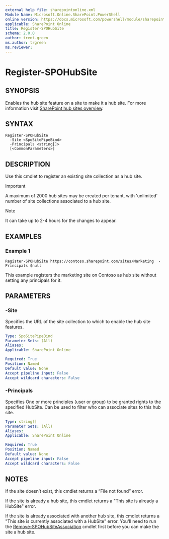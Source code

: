 ```yaml
---
external help file: sharepointonline.xml
Module Name: Microsoft.Online.SharePoint.PowerShell
online version: https://docs.microsoft.com/powershell/module/sharepoint-online/register-spohubsite
applicable: SharePoint Online
title: Register-SPOHubSite
schema: 2.0.0
author: trent-green
ms.author: trgreen
ms.reviewer:
---
```


# Register-SPOHubSite

## SYNOPSIS
Enables the hub site feature on a site to make it a hub site. For more information visit [SharePoint hub sites overview](https://docs.microsoft.com/sharepoint/dev/features/hub-site/hub-site-overview).


## SYNTAX

```
Register-SPOHubSite
  -Site <SpoSitePipeBind>
  -Principals <string[]>
  [<CommonParameters>]
```

## DESCRIPTION
Use this cmdlet to register an existing site collection as a hub site.

> [!IMPORTANT]
> A maximum of 2000 hub sites may be created per tenant, with 'unlimited' number of site collections associated to a hub site.

> [!NOTE]
> It can take up to 2-4 hours for the changes to appear.

## EXAMPLES

### Example 1

```
Register-SPOHubSite https://contoso.sharepoint.com/sites/Marketing  -Principals $null
```

This example registers the marketing site on Contoso as hub site without setting any principals for it.

## PARAMETERS

### -Site
Specifies the URL of the site collection to which to enable the hub site features.

```yaml
Type: SpoSitePipeBind
Parameter Sets: (All)
Aliases:
Applicable: SharePoint Online

Required: True
Position: Named
Default value: None
Accept pipeline input: False
Accept wildcard characters: False
```

### -Principals
Specifies One or more principles (user or group) to be granted rights to the specified HubSite. Can be used to filter who can associate sites to this hub site.

```yaml
Type: string[]
Parameter Sets: (All)
Aliases:
Applicable: SharePoint Online

Required: True
Position: Named
Default value: None
Accept pipeline input: False
Accept wildcard characters: False
```

## NOTES

If the site doesn’t exist, this cmdlet returns a “File not found” error.

If the site is already a hub site, this cmdlet returns a "This site is already a HubSite" error.

If the site is already associated with another hub site, this cmdlet returns a "This site is currently associated with a HubSite" error. You'll need to run the [Remove-SPOHubSiteAssociation](Remove-SPOHubSiteAssociation.md) cmdlet first before you can make the site a hub site.
